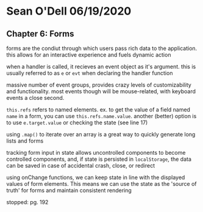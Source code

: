 # Sean O'Dell 06/19/2020
## Chapter 6: Forms

forms are the condiut through which users pass rich data to the application. this allows for an interactive experience and fuels dynamic action

when a handler is called, it recieves an event object as it's argument. this is usually referred to as `e` or `evt` when declaring the handler function

massive number of event groups, provides crazy levels of customizability and functionality. most events though will be mouse-related, with keyboard events a close second.

`this.refs` refers to named elements. ex. to get the value of a field named `name` in a form, you can use `this.refs.name.value`.
another (better) option is to use `e.target.value` or checking the state (see line 17)

using `.map()` to iterate over an array is a great way to quickly generate long lists and forms

tracking form input in state allows uncontrolled components to become controlled components, and, if state is persisted in `localStorage`, the data can be saved in case of accidental crash, close, or redirect

using onChange functions, we can keep state in line with the displayed values of form elements. This means we can use the state as the 'source of truth' for forms and maintain consistent rendering

stopped: pg. 192